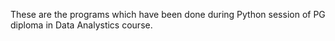 These are the programs which have been done during Python session of PG diploma in Data Analystics course.
